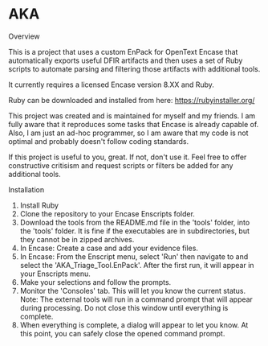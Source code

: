 # AKA

Overview

This is a project that uses a custom EnPack for OpenText Encase that automatically exports useful DFIR artifacts and then uses a set of Ruby scripts to automate parsing and filtering those artifacts with additional tools.

It currently requires a licensed Encase version 8.XX and Ruby.

Ruby can be downloaded and installed from here:
https://rubyinstaller.org/

This project was created and is maintained for myself and my friends.  I am fully aware that it reproduces some tasks that Encase is already capable of.  Also, I am just an ad-hoc programmer, so I am aware that my code is not optimal and probably doesn't follow coding standards.

If this project is useful to you, great.  If not, don't use it.  Feel free to offer constructive critisism and request scripts or filters be added for any additional tools.

Installation

1) Install Ruby
2) Clone the repository to your Encase Enscripts folder.
3) Download the tools from the README.md file in the 'tools' folder, into the 'tools' folder.  It is fine if the executables are in subdirectories, but they cannot be in zipped archives.
4) In Encase: Create a case and add your evidence files.
5) In Encase: From the Enscript menu, select 'Run' then navigate to and select the 'AKA_Triage_Tool.EnPack'.  After the first run, it will appear in your Enscripts menu.
6) Make your selections and follow the prompts.
7) Monitor the 'Consoles' tab.  This will let you know the current status. Note: The external tools will run in a command prompt that will appear during processing.  Do not close this window until everything is complete.
8) When everything is complete, a dialog will appear to let you know.  At this point, you can safely close the opened command prompt.
